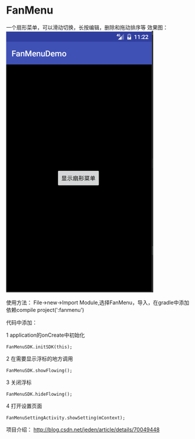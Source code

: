 # FanMenu
一个扇形菜单，可以滑动切换，长按编辑，删除和拖动排序等
效果图：
![image](https://github.com/jedne/FanMenu/blob/master/pic/fanmenu.gif)

使用方法：
File->new->Import Module,选择FanMenu，导入，在gradle中添加依赖compile project(':fanmenu')

代码中添加：

1 application的onCreate中初始化

	FanMenuSDK.initSDK(this);
	
2 在需要显示浮标的地方调用

	FanMenuSDK.showFlowing();
	
3 关闭浮标

	FanMenuSDK.hideFlowing();
	
4 打开设置页面

	FanMenuSettingActivity.showSetting(mContext);


项目介绍：
http://blog.csdn.net/jeden/article/details/70049448